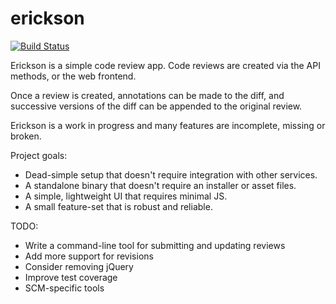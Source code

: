 # erickson
[![Build Status](https://api.travis-ci.org/echlebek/erickson.svg)](https://api.travis-ci.org/echlebek/erickson)

Erickson is a simple code review app. Code reviews are created via
the API methods, or the web frontend.

Once a review is created, annotations can be made to the diff, and
successive versions of the diff can be appended to the original review.

Erickson is a work in progress and many features are incomplete, missing
or broken.

Project goals:
* Dead-simple setup that doesn't require integration with other services.
* A standalone binary that doesn't require an installer or asset files.
* A simple, lightweight UI that requires minimal JS.
* A small feature-set that is robust and reliable.

TODO:
* Write a command-line tool for submitting and updating reviews
* Add more support for revisions
* Consider removing jQuery
* Improve test coverage
* SCM-specific tools
